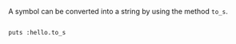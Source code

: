 A symbol can be converted into
a string by using the method `to_s`.

<Editor lang="ruby">
<code>
puts :hello.to_s
</code>
</Editor>